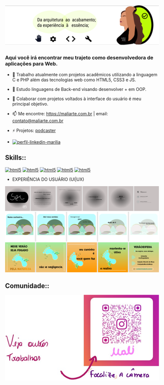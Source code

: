 
![](https://github.com/Maliarte/images/blob/master/maliarte%20-makeonism-green-acid.png)
##
### Aqui você irá encontrar meu trajeto como desenvolvedora de aplicações para Web.
- 🔭 Trabalho atualmente com projetos acadêmicos utilizando a linguagem C e PHP além das tecnologias web como HTML5, CSS3 e JS.
- 🌱 Estudo linguagens de Back-end visando desenvolver + em OOP.
- 👯 Colaborar com projetos voltados à interface do usuário é meu principal objetivo.

- 📫 Me encontre: https://maliarte.com.br  | email: contato@maliarte.com.br

- ⚡ Projetos: [podcaster](https://open.spotify.com/show/5oUpz8eFeHEEbwX5pGBBKS)

* <a href="https://br.linkedin.com/in/maliarte" target="_blank"> <img align="center" alt="perfil-linkedin-marilia" height="100" width="100" src="https://cdn.jsdelivr.net/gh/devicons/devicon/icons/linkedin/linkedin-original-wordmark.svg" style="max-widht:100%;"></a>


## Skills::

<a href="https://github.com/Maliarte/Aplicacao-Web"><img align="center" alt="html5" height="30" width="30" src="https://cdn.jsdelivr.net/gh/devicons/devicon/icons/html5/html5-original.svg" style="max-widht:100%;"></a>
 <a href="https://github.com/Maliarte/Aplicacao-Web"><img align="center" alt="html5" height="30" width="30" src="https://cdn.jsdelivr.net/gh/devicons/devicon/icons/css3/css3-original.svg" style="max-widht:100%;"></a>
<a href="https://github.com/Maliarte/PrograminC"><img align="center" alt="html5" height="30" width="30" src="https://cdn.jsdelivr.net/gh/devicons/devicon/icons/c/c-original.svg" /></a>
 <a href="https://github.com/Maliarte/PHP"><img align="center" alt="html5" height="50" width="50" src="https://cdn.jsdelivr.net/gh/devicons/devicon/icons/php/php-original.svg" style="max-widht:100%;"></a>
 <a href="https://github.com/Maliarte/Aplicacao-Web"><img align="center" alt="html5" height="30" width="30" src="https://cdn.jsdelivr.net/gh/devicons/devicon/icons/javascript/javascript-plain.svg" style="max-widht:100%;"></a>
  
 * EXPERIÊNCIA DO USUÁRIO (UI|UX)
 
![](https://github.com/Maliarte/images/blob/master/ser-experiencia.png)
![](https://github.com/Maliarte/images/blob/master/todos-temos-sentidos.png)
![](https://github.com/Maliarte/images/blob/master/veraoesfera-2022-maliarte.png)

  ## Comunidade::
  [![Watch the video](https://github.com/Maliarte/images/blob/master/acompanhe.jpg)](https://youtu.be/N_CcGV1vxBY)
  
